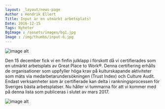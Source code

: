 ```yaml
---
layout: _layout/news-page
Author : Hendrik Ellert
Title: Input är en utmärkt arbetsplats!
Date: 2016-12-15
Tags: Nyheter
BgImage : /assets/images/bg1.jpg
Image : /img/thumbs/input-6.jpg
---
```


![image alt](/img/nyheter/GPTW.png)

Den 15 december fick vi en finfin julklapp i förskott då vi certifierades som en utmärkt arbetsplats av Great Place to Work®.
Denna certifiering erhålls de organisationer som uppfyller höga krav på kulturskapande aktiviteter som mäts via medarbetarundersökningen (Trust Index) och Culture Audit.
Endast verksamheter som är certifierade kan delta i rankningsprocessen för Sveriges bästa arbetsplatser. 
Nu håller vi tummarna för att vi kommer med på denna lista som publiceras i slutet av mars 2017.

![image alt](/img/nyheter/Ledningsgrupp.png) 
